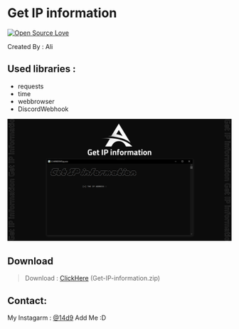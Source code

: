 # Get IP information

[![Open Source Love](https://badges.frapsoft.com/os/v1/open-source.svg?v=103)](https://github.com/ellerbrock/open-source-badges/)

Created By : Ali

## Used libraries :
- requests
- time
- webbrowser
- DiscordWebhook


![program pic](https://github.com/14d9/Get-IP-information/blob/master/img/Untitled-2.png)


       

 ## Download
 > Download : [ClickHere](https://github.com/14d9/Get-IP-information/archive/refs/heads/master.zip) (Get-IP-information.zip)

     

## Contact:

My Instagarm : [@14d9](https://www.instagram.com/14d9) Add Me :D
